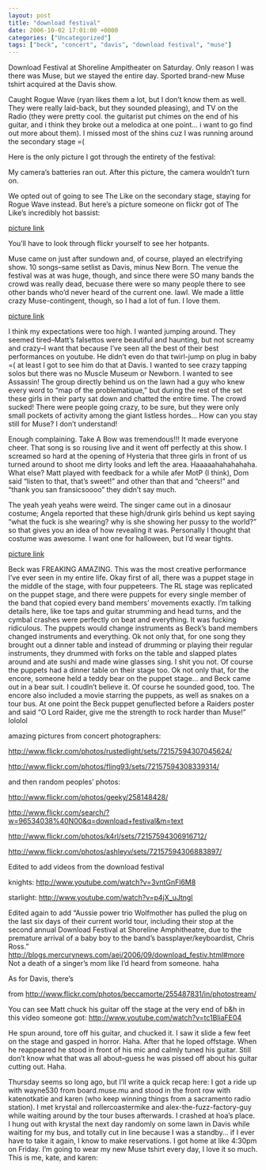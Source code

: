 ```yaml
---
layout: post
title: "download festival"
date: 2006-10-02 17:01:00 +0000
categories: ["Uncategorized"]
tags: ["beck", "concert", "davis", "download festival", "muse"]
---
```


Download Festival at Shoreline Ampitheater on Saturday. Only reason I was there was Muse, but we stayed the entire day. Sported brand-new Muse tshirt acquired at the Davis show. 

Caught Rogue Wave (ryan likes them a lot, but I don’t know them as well. They were really laid-back, but they sounded pleasing), and TV on the Radio (they were pretty cool. the guitarist put chimes on the end of his guitar, and i think they broke out a melodica at one point… i want to go find out more about them). I missed most of the shins cuz I was running around the secondary stage =( 

Here is the only picture I got through the entirety of the festival:

My camera’s batteries ran out. After this picture, the camera wouldn’t turn on.

We opted out of going to see The Like on the secondary stage, staying for Rogue Wave instead. But here’s a picture someone on flickr got of The Like’s incredibly hot bassist:

[picture link](http://www.flickr.com/photos/fling93/258826587/in/set-72157594308339314/)

You’ll have to look through flickr yourself to see her hotpants.

Muse came on just after sundown and, of course, played an electrifying show. 10 songs–same setlist as Davis, minus New Born. The venue the festival was at was huge, though, and since there were SO many bands the crowd was really dead, becuase there were so many people there to see other bands who’d never heard of the current one. lawl. We made a little crazy Muse-contingent, though, so I had a lot of fun. I love them.

[picture link](http://www.flickr.com/photos/rustedlight/257260758/in/set-72157594307045624/)

I think my expectations were too high. I wanted jumping around. They seemed tired–Matt’s falsettos were beautiful and haunting, but not screamy and crazy–I want that because I’ve seen all the best of their best performances on youtube. He didn’t even do that twirl-jump on plug in baby =( at least I got to see him do that at Davis. I wanted to see crazy  tapping solos but there was no Muscle Museum or Newborn. I wanted to see Assassin! The group directly behind us on the lawn had a guy who knew every word to “map of the problematique,” but during the rest of the set these girls in their party sat down and chatted the entire time. The crowd sucked! There were people going crazy, to be sure, but they were only small pockets of activity among the giant listless hordes… How can you stay still for Muse? I don’t understand!

Enough complaining. Take A Bow was tremendous!!! It made everyone cheer. That song is so rousing live and it went off perfectly at this show. I screamed so hard at the opening of Hysteria that three girls in front of us turned around to shoot me dirty looks and left the area. Haaaaahahahahaha. What else? Matt played with feedback for a while afer MotP (I think), Dom said “listen to that, that’s sweet!” and other than that and “cheers!” and “thank you san fransicsoooo” they didn’t say much.

The yeah yeah yeahs were weird. The singer came out in a dinosaur costume; Angela reported that these high/drunk girls behind us kept saying “what the fuck is she wearing? why is she showing her pussy to the world?” so that gives you an idea of how revealing it was. Personally I thought that costume was awesome. I want one for halloween, but I’d wear tights.

[picture link](http://www.flickr.com/photos/fling93/258831850/in/set-72157594308339314/)

Beck was FREAKING AMAZING. This was the most creative performance I’ve ever seen in my entire life. Okay first of all, there was a puppet stage in the middle of the stage, with four puppeteers. The RL stage was replicated on the puppet stage, and there were puppets for every single member of the band that copied every band members’ movements exactly. I’m talking details here, like toe taps and guitar strumming and head turns, and the cymbal crashes were perfectly on beat and everything. It was fucking ridiculous. The puppets would change instruments as Beck’s band members changed instruments and everything. Ok not only that, for one song they brought out a dinner table and instead of drumming or playing their regular instruments, they drummed with forks on the table and slapped plates around and ate sushi and made wine glasses sing. I shit you not. Of course the puppets had a dinner table on their stage too. Ok not only that, for the encore, someone held a teddy bear on the puppet stage… and Beck came out in a bear suit. I coudln’t believe it. Of course he sounded good, too. The encore also included a movie starring the puppets, as well as snakes on a tour bus. At one point the Beck puppet genuflected before a Raiders poster and said “O Lord Raider, give me the strength to rock harder than Muse!” lololol

amazing pictures from concert photographers:

http://www.flickr.com/photos/rustedlight/sets/72157594307045624/

http://www.flickr.com/photos/fling93/sets/72157594308339314/

and then random peoples’ photos:

http://www.flickr.com/photos/geeky/258148428/

http://www.flickr.com/search/?w=96534038%40N00&q=download+festival&m=text

[](http://www.flickr.com/photos/reversezer0/257117038/)

http://www.flickr.com/photos/k4rl/sets/72157594306916712/

http://www.flickr.com/photos/ashleyv/sets/72157594306883897/

Edited to add videos from the download festival

knights: http://www.youtube.com/watch?v=3vntGnFl6M8

starlight: http://www.youtube.com/watch?v=p4jX_uJtngI

Edited again to add “Aussie power trio Wolfmother has pulled the plug on the last six days of their current world tour, including their stop at the second annual Download Festival at Shoreline Amphitheatre, due to the premature arrival of a baby boy to the band’s bassplayer/keyboardist, Chris Ross.” http://blogs.mercurynews.com/aei/2006/09/download_festiv.html#more Not a death of a singer’s mom like I’d heard from someone. haha

As for Davis, there’s

from http://www.flickr.com/photos/beccamorte/255487831/in/photostream/

You can see Matt chuck his guitar off the stage at the very end of b&h in this video someone got: http://www.youtube.com/watch?v=tc1BliaFE04

He spun around, tore off his guitar, and chucked it. I saw it slide a few feet on the stage and gasped in horror. Haha. After that he loped offstage. When he reappeared he stood in front of his mic and calmly tuned his guitar. Still don’t know what that was all about–guess he was pissed off about his guitar cutting out. Haha.

Thursday seems so long ago, but I’ll write a quick recap here: I got a ride up with wayne530 from board.muse.mu and stood in the front row with katenotkatie and karen (who keep winning things from a sacramento radio station). I met krystal and rollercoastermike and alex-the-fuzz-factory-guy while waiting around by the tour buses afterwards. I crashed at hoa’s place. I hung out with krystal the next day randomly on some lawn in Davis while waiting for my bus, and totally cut in line because I was a standby… if I ever have to take it again, I know to make reservations. I got home at like 4:30pm on Friday. I’m going to wear my new Muse tshirt every day, I love it so much. This is me, kate, and karen: